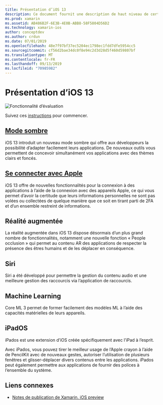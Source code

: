 ```yaml
---
title: Présentation d’iOS 13
description: Ce document fournit une description de haut niveau de certaines API iOS 13 pour lesquelles la version préliminaire de Xamarin C# fournit des liaisons.
ms.prod: xamarin
ms.assetid: AB486B2F-6E3B-4E0B-ABB8-58F5804D56D2
ms.technology: xamarin-ios
author: conceptdev
ms.author: crdun
ms.date: 07/01/2019
ms.openlocfilehash: 48e7f97bf37ec5204ec1798ec1fdd7dfe5954cc5
ms.sourcegitcommit: cf56d2bae34dc0f8e94c2d3d28d5f460d59807bf
ms.translationtype: MT
ms.contentlocale: fr-FR
ms.lasthandoff: 09/13/2019
ms.locfileid: "70985982"
---
```

# <a name="introduction-to-ios-13"></a>Présentation d’iOS 13

![Fonctionnalité d’évaluation](~/media/shared/preview.png)

Suivez ces [instructions](~/ios/platform/ios13/get-started.md) pour commencer.

## <a name="dark-modedark-modemd"></a>[Mode sombre](dark-mode.md)

iOS 13 introduit un nouveau mode sombre qui offre aux développeurs la possibilité d’adapter facilement leurs applications. De nouveaux outils vous permettent de concevoir simultanément vos applications avec des thèmes clairs et foncés.

## <a name="sign-in-with-applesign-inmd"></a>[Se connecter avec Apple](sign-in.md)

iOS 13 offre de nouvelles fonctionnalités pour la connexion à des applications à l’aide de la connexion avec des appareils Apple, ce qui vous permet d’avoir la certitude que leurs informations personnelles ne sont pas volées ou collectées de quelque manière que ce soit en tirant parti de 2FA et d’un ensemble restreint de informations.

## <a name="augmented-reality"></a>Réalité augmentée

La réalité augmentée dans iOS 13 dispose désormais d’un plus grand nombre de fonctionnalités, notamment une nouvelle fonction « People occlusion » qui permet au contenu AR des applications de respecter la présence des êtres humains et de les déplacer en conséquence.

## <a name="siri"></a>Siri

Siri a été développé pour permettre la gestion du contenu audio et une meilleure gestion des raccourcis via l’application de raccourcis.

## <a name="machine-learning"></a>Machine Learning

Core ML 3 permet de former facilement des modèles ML à l’aide des capacités matérielles de leurs appareils.

## <a name="ipados"></a>iPadOS

iPados est une extension d’iOS créée spécifiquement avec l’iPad à l’esprit.

Avec iPados, vous pouvez tirer le meilleur usage de l’Apple crayon à l’aide de PencilKit avec de nouveaux gestes, autoriser l’utilisation de plusieurs fenêtres et glisser-déplacer divers contenus entre les applications. iPados peut également permettre aux applications de fournir des polices à l’ensemble du système.

## <a name="related-links"></a>Liens connexes

- [Notes de publication de Xamarin. iOS preview](/xamarin/ios/release-notes/12/12.99)
